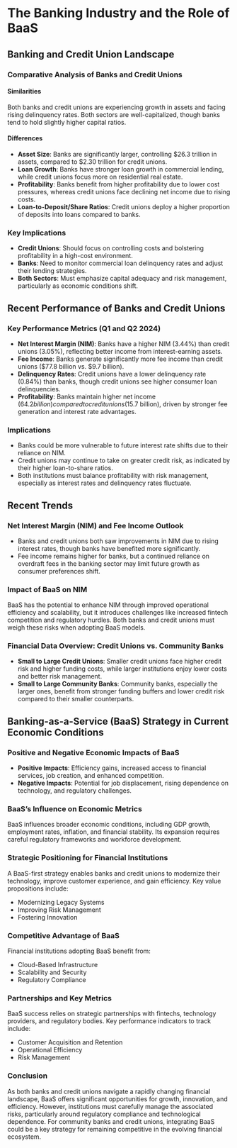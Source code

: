 # The Banking Industry and the Role of BaaS

## Banking and Credit Union Landscape

### Comparative Analysis of Banks and Credit Unions

#### Similarities

Both banks and credit unions are experiencing growth in assets and facing rising delinquency rates. Both sectors are well-capitalized, though banks tend to hold slightly higher capital ratios.

#### Differences

- **Asset Size**: Banks are significantly larger, controlling \$26.3 trillion in assets, compared to \$2.30 trillion for credit unions.
- **Loan Growth**: Banks have stronger loan growth in commercial lending, while credit unions focus more on residential real estate.
- **Profitability**: Banks benefit from higher profitability due to lower cost pressures, whereas credit unions face declining net income due to rising costs.
- **Loan-to-Deposit/Share Ratios**: Credit unions deploy a higher proportion of deposits into loans compared to banks.

### Key Implications
- **Credit Unions**: Should focus on controlling costs and bolstering profitability in a high-cost environment.
- **Banks**: Need to monitor commercial loan delinquency rates and adjust their lending strategies.
- **Both Sectors**: Must emphasize capital adequacy and risk management, particularly as economic conditions shift.

## Recent Performance of Banks and Credit Unions

### Key Performance Metrics (Q1 and Q2 2024)
- **Net Interest Margin (NIM)**: Banks have a higher NIM (3.44%) than credit unions (3.05%), reflecting better income from interest-earning assets.
- **Fee Income**: Banks generate significantly more fee income than credit unions ($77.8 billion vs. $9.7 billion).
- **Delinquency Rates**: Credit unions have a lower delinquency rate (0.84%) than banks, though credit unions see higher consumer loan delinquencies.
- **Profitability**: Banks maintain higher net income ($64.2 billion) compared to credit unions ($15.7 billion), driven by stronger fee generation and interest rate advantages.

### Implications
- Banks could be more vulnerable to future interest rate shifts due to their reliance on NIM.
- Credit unions may continue to take on greater credit risk, as indicated by their higher loan-to-share ratios.
- Both institutions must balance profitability with risk management, especially as interest rates and delinquency rates fluctuate.

## Recent Trends

### Net Interest Margin (NIM) and Fee Income Outlook
- Banks and credit unions both saw improvements in NIM due to rising interest rates, though banks have benefited more significantly.
- Fee income remains higher for banks, but a continued reliance on overdraft fees in the banking sector may limit future growth as consumer preferences shift.

### Impact of BaaS on NIM
BaaS has the potential to enhance NIM through improved operational efficiency and scalability, but it introduces challenges like increased fintech competition and regulatory hurdles. Both banks and credit unions must weigh these risks when adopting BaaS models.

### Financial Data Overview: Credit Unions vs. Community Banks
- **Small to Large Credit Unions**: Smaller credit unions face higher credit risk and higher funding costs, while larger institutions enjoy lower costs and better risk management.
- **Small to Large Community Banks**: Community banks, especially the larger ones, benefit from stronger funding buffers and lower credit risk compared to their smaller counterparts.

## Banking-as-a-Service (BaaS) Strategy in Current Economic Conditions

### Positive and Negative Economic Impacts of BaaS
- **Positive Impacts**: Efficiency gains, increased access to financial services, job creation, and enhanced competition.
- **Negative Impacts**: Potential for job displacement, rising dependence on technology, and regulatory challenges.

### BaaS’s Influence on Economic Metrics
BaaS influences broader economic conditions, including GDP growth, employment rates, inflation, and financial stability. Its expansion requires careful regulatory frameworks and workforce development.

### Strategic Positioning for Financial Institutions
A BaaS-first strategy enables banks and credit unions to modernize their technology, improve customer experience, and gain efficiency. Key value propositions include:

- Modernizing Legacy Systems
- Improving Risk Management
- Fostering Innovation

### Competitive Advantage of BaaS
Financial institutions adopting BaaS benefit from:

- Cloud-Based Infrastructure
- Scalability and Security
- Regulatory Compliance

### Partnerships and Key Metrics
BaaS success relies on strategic partnerships with fintechs, technology providers, and regulatory bodies. Key performance indicators to track include:

- Customer Acquisition and Retention
- Operational Efficiency
- Risk Management

### Conclusion
As both banks and credit unions navigate a rapidly changing financial landscape, BaaS offers significant opportunities for growth, innovation, and efficiency. However, institutions must carefully manage the associated risks, particularly around regulatory compliance and technological dependence. For community banks and credit unions, integrating BaaS could be a key strategy for remaining competitive in the evolving financial ecosystem.
